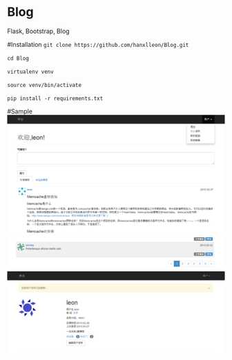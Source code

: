 # Blog

Flask, Bootstrap, Blog

#Installation
`git clone https://github.com/hanxlleon/Blog.git`

`cd Blog`

`virtualenv venv`

`source venv/bin/activate`

`pip install -r requirements.txt`

#Sample
![image](https://github.com/hanxlleon/Blog/raw/master/sample/sample1.png)
![image](https://github.com/hanxlleon/Blog/raw/master/sample/sample3.png)
![image](https://github.com/hanxlleon/Blog/raw/master/sample/sample2.png)
